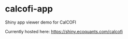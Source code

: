 # calcofi-app
Shiny app viewer demo for CalCOFI

Currently hosted here:
https://shiny.ecoquants.com/calcofi
